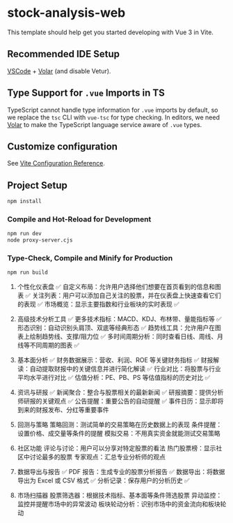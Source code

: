 # stock-analysis-web

This template should help get you started developing with Vue 3 in Vite.

## Recommended IDE Setup

[VSCode](https://code.visualstudio.com/) + [Volar](https://marketplace.visualstudio.com/items?itemName=Vue.volar) (and disable Vetur).

## Type Support for `.vue` Imports in TS

TypeScript cannot handle type information for `.vue` imports by default, so we replace the `tsc` CLI with `vue-tsc` for type checking. In editors, we need [Volar](https://marketplace.visualstudio.com/items?itemName=Vue.volar) to make the TypeScript language service aware of `.vue` types.

## Customize configuration

See [Vite Configuration Reference](https://vite.dev/config/).

## Project Setup

```sh
npm install
```

### Compile and Hot-Reload for Development

```sh 启动后端服务
npm run dev
node proxy-server.cjs
```

### Type-Check, Compile and Minify for Production

```sh
npm run build
```

1. 个性化仪表盘 ✅
   自定义布局：允许用户选择他们想要在首页看到的信息和图表 ✅
   关注列表：用户可以添加自己关注的股票，并在仪表盘上快速查看它们的表现 ✅
   市场概览：显示主要指数和行业板块的实时表现 ✅

2. 高级技术分析工具 ✅
   更多技术指标：MACD、KDJ、布林带、量能指标等 ✅
   形态识别：自动识别头肩顶、双底等经典形态 ✅
   趋势线工具：允许用户在图表上绘制趋势线、支撑/阻力位 ✅
   多时间周期分析：同时查看日线、周线、月线等不同周期的图表 ✅

3. 基本面分析 ✅
   财务数据展示：营收、利润、ROE 等关键财务指标 ✅
   财报解读：自动提取财报中的关键信息并进行简化解读 ✅
   行业对比：将股票与行业平均水平进行对比 ✅
   估值分析：PE、PB、PS 等估值指标的历史对比 ✅

4. 资讯与研报 ✅
   新闻聚合：整合与股票相关的最新新闻 ✅
   研报摘要：提供分析师研报的关键观点 ✅
   公告提醒：重要公告的自动提醒 ✅
   事件日历：显示即将到来的财报发布、分红等重要事件
5. 回测与策略
   策略回测：测试简单的交易策略在历史数据上的表现
   条件提醒：设置价格、成交量等条件的提醒
   模拟交易：不用真实资金就能测试交易策略
6. 社区功能
   评论与讨论：用户可以分享对特定股票的看法
   热门股票榜：显示社区中讨论最多的股票
   专家观点：汇总专业分析师的观点
7. 数据导出与报告 ✅
   PDF 报告：生成专业的股票分析报告 ✅
   数据导出：将数据导出为 Excel 或 CSV 格式 ✅
   分析记录：保存用户的分析历史 ✅
8. 市场扫描器
   股票筛选器：根据技术指标、基本面等条件筛选股票
   异动监控：监控并提醒市场中的异常波动
   板块轮动分析：识别市场中的资金流向和板块轮动

